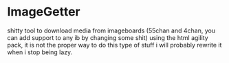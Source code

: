 # ImageGetter
shitty tool to download media from imageboards (55chan and 4chan, you can add support to any ib by changing some shit) using the html agility pack, it is not the proper way to do this type of stuff i will probably rewrite it when i stop being lazy.
